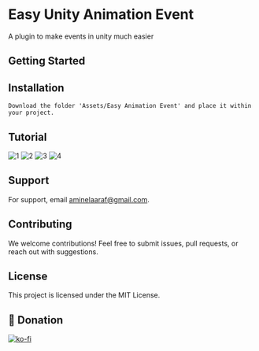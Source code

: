 # Easy Unity Animation Event

A plugin to make events in unity much easier


## Getting Started
## Installation
```
Download the folder 'Assets/Easy Animation Event' and place it within your project.
```

## Tutorial
![1](https://github.com/RoxDevvv/Easy-Unity-Animation-Event-System/blob/main/EasyAnimationEvent-1.png)
![2](https://github.com/RoxDevvv/Easy-Unity-Animation-Event-System/blob/main//EasyAnimationEvent-2.png)
![3](https://github.com/RoxDevvv/Easy-Unity-Animation-Event-System/blob/main//EasyAnimationEvent-3.png)
![4](https://github.com/RoxDevvv/Easy-Unity-Animation-Event-System/blob/main//EasyAnimationEvent-4.png)

## Support

For support, email aminelaaraf@gmail.com.


## Contributing

We welcome contributions! Feel free to submit issues, pull requests, or reach out with suggestions.

## License

This project is licensed under the MIT License.


## 💸 Donation
[![ko-fi](https://ko-fi.com/img/githubbutton_sm.svg)](https://ko-fi.com/roxdevvv)